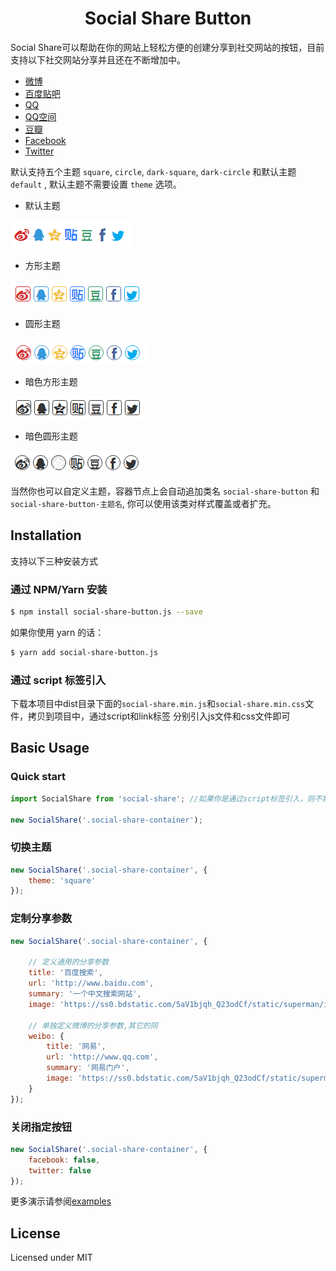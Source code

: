 <h1 align="center">Social Share Button</h1>

Social Share可以帮助在你的网站上轻松方便的创建分享到社交网站的按钮，目前支持以下社交网站分享并且还在不断增加中。

- [微博](http://www.weibbo.com)
- [百度贴吧](http://tieba.baidu.com)
- [QQ](http://www.qq.com)
- [QQ空间](http://qzone.qq.com)
- [豆瓣](http://www.douban.com)
- [Facebook](http://www.facebook.com)
- [Twitter](http://www.twitter.com)

默认支持五个主题 `square`, `circle`, `dark-square`, `dark-circle` 和默认主题 `default` , 默认主题不需要设置 `theme` 选项。

- 默认主题

![默认](./source/default.png)

- 方形主题

![方形](./source/square.png)

- 圆形主题

![圆形](./source/circle.png)

- 暗色方形主题

![暗色方形](./source/dark-square.png)

- 暗色圆形主题

![暗色圆形](./source/dark-circle.png)

当然你也可以自定义主题，容器节点上会自动追加类名 `social-share-button` 和 `social-share-button-主题名`, 你可以使用该类对样式覆盖或者扩充。


## Installation

支持以下三种安装方式

### 通过 NPM/Yarn 安装

```bash
$ npm install social-share-button.js --save
```

如果你使用 yarn 的话：

```bash
$ yarn add social-share-button.js
```

### 通过 script 标签引入

下载本项目中dist目录下面的`social-share.min.js`和`social-share.min.css`文件，拷贝到项目中，通过script和link标签
分别引入js文件和css文件即可


## Basic Usage

### Quick start

```javascript
import SocialShare from 'social-share'; //如果你是通过script标签引入，则不需要改步骤

new SocialShare('.social-share-container');
```

### 切换主题

```javascript
new SocialShare('.social-share-container', {
    theme: 'square'
});
```

### 定制分享参数

```javascript
new SocialShare('.social-share-container', {

    // 定义通用的分享参数
    title: '百度搜索',
    url: 'http://www.baidu.com',
    summary: '一个中文搜索网站',
    image: 'https://ss0.bdstatic.com/5aV1bjqh_Q23odCf/static/superman/img/logo/bd_logo1_31bdc765.png',

    // 单独定义微博的分享参数,其它的同
    weibo: {
        title: '网易',
        url: 'http://www.qq.com',
        summary: '网易门户',
        image: 'https://ss0.bdstatic.com/5aV1bjqh_Q23odCf/static/superman/img/logo/bd_logo1_31bdc765.png',
    }
});
```

### 关闭指定按钮

```javascript
new SocialShare('.social-share-container', {
    facebook: false,
    twitter: false
});
```

更多演示请参阅[examples](./examples)

## License

Licensed under MIT